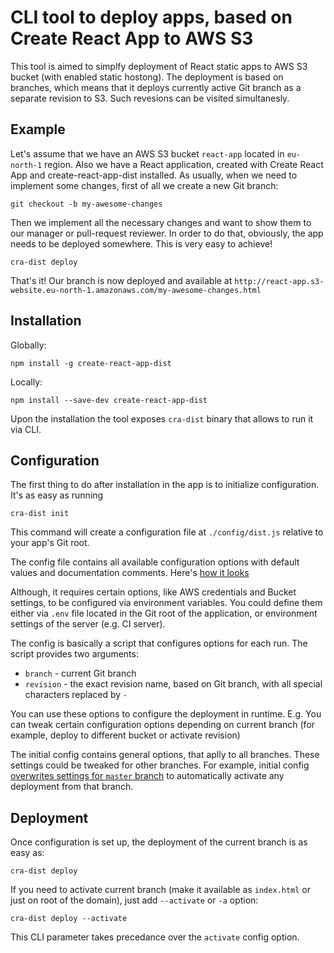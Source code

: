 # CLI tool to deploy apps, based on Create React App to AWS S3

This tool is aimed to simplfy deployment of React static apps to AWS S3 bucket (with enabled static hostong). The deployment is based on branches, which means that it deploys currently active Git branch as a separate revision to S3. Such revesions can be visited simultanesly.

## Example

Let's assume that we have an AWS S3 bucket `react-app` located in `eu-north-1` region. Also we have a React application, created with Create React App and create-react-app-dist installed. As usually, when we need to implement some changes, first of all we create a new Git branch:
```
git checkout -b my-awesome-changes
```
Then we implement all the necessary changes and want to show them to our manager or pull-request reviewer. In order to do that, obviously, the app needs to be deployed somewhere. This is very easy to achieve!
```
cra-dist deploy
```
That's it! Our branch is now deployed and available at `http://react-app.s3-website.eu-north-1.amazonaws.com/my-awesome-changes.html`

## Installation

Globally:

```
npm install -g create-react-app-dist
```

Locally:

```
npm install --save-dev create-react-app-dist
```

Upon the installation the tool exposes `cra-dist` binary that allows to run it via CLI.

## Configuration

The first thing to do after installation in the app is to initialize configuration. It's as easy as running

```
cra-dist init
```
This command will create a configuration file at `./config/dist.js` relative to your app's Git root.

The config file contains all available configuration options with default values and documentation comments. Here's [how it looks](https://github.com/artursmirnov/create-react-app-dist/blob/master/lib/blueprints/config/dist.js)

Although, it requires certain options, like AWS credentials and Bucket settings, to be configured via environment variables. You could define them either via `.env` file located in the Git root of the application, or environment settings of the server (e.g. CI server).

The config is basically a script that configures options for each run. The script provides two arguments: 
- `branch` - current Git branch
- `revision` - the exact revision name, based on Git branch, with all special characters replaced by `-`

You can use these options to configure the deployment in runtime. E.g. You can tweak certain configuration options depending on current branch (for example, deploy to different bucket or activate revision)

The initial config contains general options, that aplly to all branches. These settings could be tweaked for other branches. For example, initial config [overwrites settings for `master` branch](https://github.com/artursmirnov/create-react-app-dist/blob/master/lib/blueprints/config/dist.js#L25-L28) to automatically activate any deployment from that branch.

## Deployment

Once configuration is set up, the deployment of the current branch is as easy as:

```
cra-dist deploy
```

If you need to activate current branch (make it available as `index.html` or just on root of the domain), just add `--activate` or `-a` option:

```
cra-dist deploy --activate
```

This CLI parameter takes precedance over the `activate` config option.
